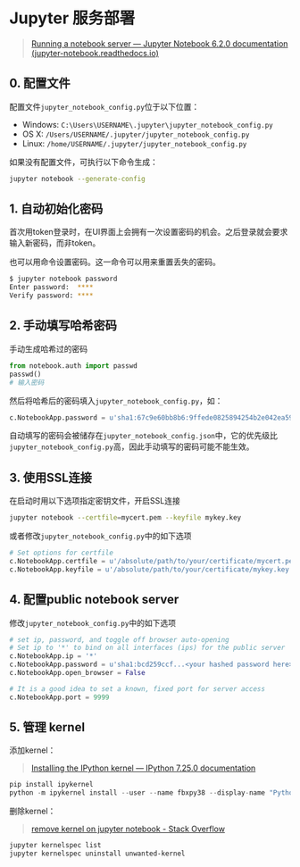 # Jupyter 服务部署

> [Running a notebook server — Jupyter Notebook 6.2.0 documentation (jupyter-notebook.readthedocs.io)](https://jupyter-notebook.readthedocs.io/en/stable/public_server.html)

## 0. 配置文件

配置文件`jupyter_notebook_config.py`位于以下位置：

- Windows: `C:\Users\USERNAME\.jupyter\jupyter_notebook_config.py`
- OS X: `/Users/USERNAME/.jupyter/jupyter_notebook_config.py`
- Linux: `/home/USERNAME/.jupyter/jupyter_notebook_config.py`

如果没有配置文件，可执行以下命令生成：

```bash
jupyter notebook --generate-config
```

## 1. 自动初始化密码

首次用token登录时，在UI界面上会拥有一次设置密码的机会。之后登录就会要求输入新密码，而非token。

也可以用命令设置密码。这一命令可以用来重置丢失的密码。

```bash
$ jupyter notebook password
Enter password:  ****
Verify password: ****
```

## 2. 手动填写哈希密码

手动生成哈希过的密码

```python
from notebook.auth import passwd
passwd()
# 输入密码
```

然后将哈希后的密码填入`jupyter_notebook_config.py`，如：

```python
c.NotebookApp.password = u'sha1:67c9e60bb8b6:9ffede0825894254b2e042ea597d771089e11aed'
```

自动填写的密码会被储存在`jupyter_notebook_config.json`中，它的优先级比`jupyter_notebook_config.py`高，因此手动填写的密码可能不能生效。

## 3. 使用SSL连接

在启动时用以下选项指定密钥文件，开启SSL连接

```bash
jupyter notebook --certfile=mycert.pem --keyfile mykey.key
```

或者修改`jupyter_notebook_config.py`中的如下选项

```python
# Set options for certfile
c.NotebookApp.certfile = u'/absolute/path/to/your/certificate/mycert.pem'
c.NotebookApp.keyfile = u'/absolute/path/to/your/certificate/mykey.key'
```

## 4. 配置public notebook server

修改`jupyter_notebook_config.py`中的如下选项

```python
# set ip, password, and toggle off browser auto-opening
# Set ip to '*' to bind on all interfaces (ips) for the public server
c.NotebookApp.ip = '*'
c.NotebookApp.password = u'sha1:bcd259ccf...<your hashed password here>'
c.NotebookApp.open_browser = False

# It is a good idea to set a known, fixed port for server access
c.NotebookApp.port = 9999
```

## 5. 管理 kernel

添加kernel：

> [Installing the IPython kernel — IPython 7.25.0 documentation](https://ipython.readthedocs.io/en/stable/install/kernel_install.html#kernels-for-different-environments)

```python
pip install ipykernel
python -m ipykernel install --user --name fbxpy38 --display-name "Python3.8 (fbx)"
```

删除kernel：

> [remove kernel on jupyter notebook - Stack Overflow](https://stackoverflow.com/questions/42635310/remove-kernel-on-jupyter-notebook)

```bash
jupyter kernelspec list
jupyter kernelspec uninstall unwanted-kernel
```
